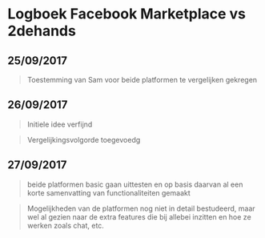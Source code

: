 # Logboek Facebook Marketplace vs 2dehands

## 25/09/2017

> Toestemming van Sam voor beide platformen te vergelijken gekregen

## 26/09/2017

> Initiele idee verfijnd

> Vergelijkingsvolgorde toegevoedg

## 27/09/2017

> beide platformen basic gaan uittesten en op basis daarvan al een korte samenvatting van functionaliteiten gemaakt

> Mogelijkheden van de platformen nog niet in detail bestudeerd, maar wel al gezien naar de extra features die bij allebei inzitten en hoe ze werken zoals chat, etc.
